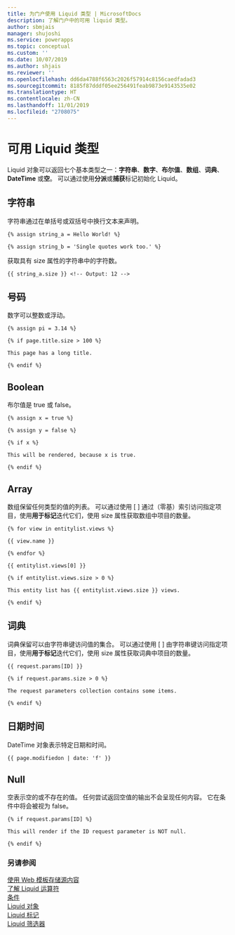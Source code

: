 ```yaml
---
title: 为门户使用 Liquid 类型 | MicrosoftDocs
description: 了解门户中的可用 liquid 类型。
author: sbmjais
manager: shujoshi
ms.service: powerapps
ms.topic: conceptual
ms.custom: ''
ms.date: 10/07/2019
ms.author: shjais
ms.reviewer: ''
ms.openlocfilehash: dd6da4788f6563c2026f57914c8156caedfadad3
ms.sourcegitcommit: 8185f87dddf05ee256491feab9873e9143535e02
ms.translationtype: HT
ms.contentlocale: zh-CN
ms.lasthandoff: 11/01/2019
ms.locfileid: "2708075"
---
```

# <a name="available-liquid-types"></a>可用 Liquid 类型

Liquid 对象可以返回七个基本类型之一：**字符串**、**数字**、**布尔值**、**数组**、**词典**、**DateTime** 或**空**。 可以通过使用**分派**或**捕获**标记初始化 Liquid。

## <a name="string"></a>字符串

字符串通过在单括号或双括号中换行文本来声明。

```
{% assign string_a = Hello World! %}

{% assign string_b = 'Single quotes work too.' %}
```

获取具有 size 属性的字符串中的字符数。

```
{{ string_a.size }} <!-- Output: 12 -->
```

## <a name="number"></a>号码

数字可以整数或浮动。

```
{% assign pi = 3.14 %}

{% if page.title.size > 100 %}

This page has a long title.

{% endif %}
```

## <a name="boolean"></a>Boolean

布尔值是 true 或 false。

```
{% assign x = true %}

{% assign y = false %}

{% if x %}

This will be rendered, because x is true.

{% endif %}
```

## <a name="array"></a>Array

数组保留任何类型的值的列表。 可以通过使用 \[ \] 通过（零基）索引访问指定项目，使用**用于标记**迭代它们，使用 size 属性获取数组中项目的数量。

```
{% for view in entitylist.views %}

{{ view.name }}

{% endfor %}

{{ entitylist.views[0] }}

{% if entitylist.views.size > 0 %}

This entity list has {{ entitylist.views.size }} views.

{% endif %}
```

## <a name="dictionary"></a>词典

词典保留可以由字符串键访问值的集合。 可以通过使用 \[ \] 由字符串键访问指定项目，使用**用于标记**迭代它们，使用 size 属性获取词典中项目的数量。

```
{{ request.params[ID] }}

{% if request.params.size > 0 %}

The request parameters collection contains some items.

{% endif %}
```

## <a name="datetime"></a>日期时间

DateTime 对象表示特定日期和时间。

```
{{ page.modifiedon | date: 'f' }}
```

## <a name="null"></a>Null

空表示空的或不存在的值。 任何尝试返回空值的输出不会呈现任何内容。 它在条件中将会被视为 false。

```
{% if request.params[ID] %}

This will render if the ID request parameter is NOT null.

{% endif %}
```

### <a name="see-also"></a>另请参阅

[使用 Web 模板存储源内容](store-content-web-templates.md)  
[了解 Liquid 运算符](liquid-operators.md)  
[条件](liquid-conditional-operators.md)  
[Liquid 对象](liquid-objects.md)  
[Liquid 标记](liquid-tags.md)  
[Liquid 筛选器](liquid-filters.md)  